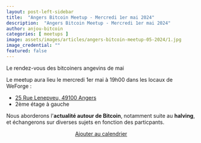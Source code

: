 ```yaml
---
layout: post-left-sidebar
title:  "Angers Bitcoin Meetup - Mercredi 1er mai 2024"
description:  "Angers Bitcoin Meetup - Mercredi 1er mai 2024"
author: anjou-bitcoin
categories: [ meetups ]
image: assets/images/articles/angers-bitcoin-meetup-05-2024/1.jpg
image_credential: ""
featured: false
---
```


Le rendez-vous des bitcoiners angevins de mai 

Le meetup aura lieu le mercredi 1er mai à 19h00 dans les locaux de WeForge : 
- [25 Rue Lenepveu, 49100 Angers](https://www.google.com/maps/place//data=!4m2!3m1!1s0x480878ea21b84b15:0xd2ad8700c613957f?sa=X&ved=1t:8290&ictx=111)
- 2ème étage à gauche

Nous aborderons l'**actualité autour de Bitcoin**, notamment suite au **halving**, et échangerons sur diverses sujets en fonction des particpants. 

<div style="text-align:center">
    <a class='btn btn-primary' style="box-shadow: none" href="https://sync.infomaniak.com/calendars/AB17877/3bca10b3-4f59-4f76-a4dc-58a9e39ffc91?export">Ajouter au calendrier</a>
</div>

